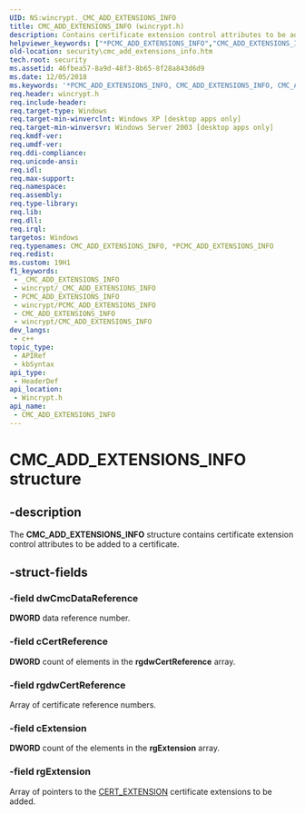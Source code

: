 ```yaml
---
UID: NS:wincrypt._CMC_ADD_EXTENSIONS_INFO
title: CMC_ADD_EXTENSIONS_INFO (wincrypt.h)
description: Contains certificate extension control attributes to be added to a certificate.
helpviewer_keywords: ["*PCMC_ADD_EXTENSIONS_INFO","CMC_ADD_EXTENSIONS_INFO","CMC_ADD_EXTENSIONS_INFO structure [Security]","PCMC_ADD_EXTENSIONS_INFO","PCMC_ADD_EXTENSIONS_INFO structure pointer [Security]","_crypto2_cmc_add_extensions_info","security.cmc_add_extensions_info","wincrypt/CMC_ADD_EXTENSIONS_INFO","wincrypt/PCMC_ADD_EXTENSIONS_INFO"]
old-location: security\cmc_add_extensions_info.htm
tech.root: security
ms.assetid: 46fbea57-8a9d-48f3-8b65-8f28a843d6d9
ms.date: 12/05/2018
ms.keywords: '*PCMC_ADD_EXTENSIONS_INFO, CMC_ADD_EXTENSIONS_INFO, CMC_ADD_EXTENSIONS_INFO structure [Security], PCMC_ADD_EXTENSIONS_INFO, PCMC_ADD_EXTENSIONS_INFO structure pointer [Security], _crypto2_cmc_add_extensions_info, security.cmc_add_extensions_info, wincrypt/CMC_ADD_EXTENSIONS_INFO, wincrypt/PCMC_ADD_EXTENSIONS_INFO'
req.header: wincrypt.h
req.include-header: 
req.target-type: Windows
req.target-min-winverclnt: Windows XP [desktop apps only]
req.target-min-winversvr: Windows Server 2003 [desktop apps only]
req.kmdf-ver: 
req.umdf-ver: 
req.ddi-compliance: 
req.unicode-ansi: 
req.idl: 
req.max-support: 
req.namespace: 
req.assembly: 
req.type-library: 
req.lib: 
req.dll: 
req.irql: 
targetos: Windows
req.typenames: CMC_ADD_EXTENSIONS_INFO, *PCMC_ADD_EXTENSIONS_INFO
req.redist: 
ms.custom: 19H1
f1_keywords:
 - _CMC_ADD_EXTENSIONS_INFO
 - wincrypt/_CMC_ADD_EXTENSIONS_INFO
 - PCMC_ADD_EXTENSIONS_INFO
 - wincrypt/PCMC_ADD_EXTENSIONS_INFO
 - CMC_ADD_EXTENSIONS_INFO
 - wincrypt/CMC_ADD_EXTENSIONS_INFO
dev_langs:
 - c++
topic_type:
 - APIRef
 - kbSyntax
api_type:
 - HeaderDef
api_location:
 - Wincrypt.h
api_name:
 - CMC_ADD_EXTENSIONS_INFO
---
```


# CMC_ADD_EXTENSIONS_INFO structure


## -description

The <b>CMC_ADD_EXTENSIONS_INFO</b> structure contains certificate extension control attributes to be added to a certificate.

## -struct-fields

### -field dwCmcDataReference

<b>DWORD</b> data reference number.

### -field cCertReference

<b>DWORD</b> count of elements in the <b>rgdwCertReference</b> array.

### -field rgdwCertReference

Array of certificate reference numbers.

### -field cExtension

<b>DWORD</b> count of the elements in the <b>rgExtension</b> array.

### -field rgExtension

Array of pointers to the 
<a href="/windows/desktop/api/wincrypt/ns-wincrypt-cert_extension">CERT_EXTENSION</a> certificate extensions to be added.